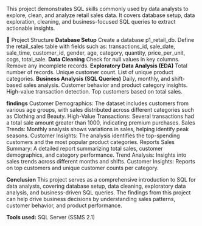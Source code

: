 This project demonstrates SQL skills commonly used by data analysts to explore, clean, and analyze retail sales data. It covers database setup, data exploration, cleaning, and business-focused SQL queries to extract actionable insights.

📁 Project Structure
**Database Setup**
  Create a database p1_retail_db.
  Define the retail_sales table with fields such as:
transactions_id, sale_date, sale_time, customer_id, gender, age, category, quantity, price_per_unit, cogs, total_sale.
**Data Cleaning**
  Check for null values in key columns.
  Remove any incomplete records.
**Exploratory Data Analysis (EDA)**
  Total number of records.
  Unique customer count.
  List of unique product categories.
**Business Analysis (SQL Queries)**
  Daily, monthly, and shift-based sales analysis.
  Customer behavior and product category insights.
  High-value transaction detection.
  Top customers based on total sales.
  
**findings**
  Customer Demographics: The dataset includes customers from various age groups, with sales distributed across different categories such as Clothing and Beauty.
  High-Value Transactions: Several transactions had a total sale amount greater than 1000, indicating premium purchases.
  Sales Trends: Monthly analysis shows variations in sales, helping identify peak seasons.
  Customer Insights: The analysis identifies the top-spending customers and the most popular product categories.
  Reports
  Sales Summary: A detailed report summarizing total sales, customer demographics, and category performance.
  Trend Analysis: Insights into sales trends across different months and shifts.
  Customer Insights: Reports on top customers and unique customer counts per category.

**Conclusion**
  This project serves as a comprehensive introduction to SQL for data analysts, covering database setup, data cleaning, exploratory data analysis, and business-driven SQL queries. The findings from this project can help drive business decisions by understanding sales patterns, customer behavior, and product performance.

**Tools used:** SQL Server (SSMS 2.1)


